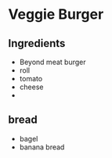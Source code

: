 # Veggie Burger

## Ingredients
- Beyond meat burger
- roll
- tomato
- cheese
- 

## bread
- bagel
- banana bread 
